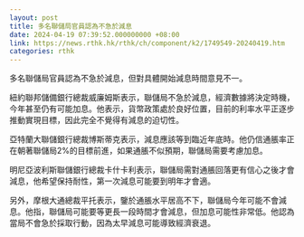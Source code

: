 ```yaml
---
layout: post
title: 多名聯儲局官員認為不急於減息
date: 2024-04-19 07:39:52.000000000 +08:00
link: https://news.rthk.hk/rthk/ch/component/k2/1749549-20240419.htm
categories: rthk
---
```


多名聯儲局官員認為不急於減息，但對具體開始減息時間意見不一。

紐約聯邦儲備銀行總裁威廉姆斯表示，聯儲局不急於減息，經濟數據將決定時機，今年甚至仍有可能加息。他表示，貨幣政策處於良好位置，目前的利率水平正逐步推動實現目標，因此完全不覺得有減息的迫切性。

亞特蘭大聯儲銀行總裁博斯蒂克表示，減息應該等到臨近年底時。他仍信通脹率正在朝著聯儲局2%的目標前進，如果通脹不似預期，聯儲局需要考慮加息。

明尼亞波利斯聯儲銀行總裁卡什卡利表示，聯儲局需對通脹回落更有信心之後才會減息，他希望保持耐性，第一次減息可能要到明年才會適。

另外，摩根大通總裁平托表示，鑒於通脹水平居高不下，聯儲局今年可能不會減息。他指，聯儲局可能要等更長一段時間才會減息，但加息可能性非常低。他認為當局不會急於採取行動，因為太早減息可能導致經濟衰退。
